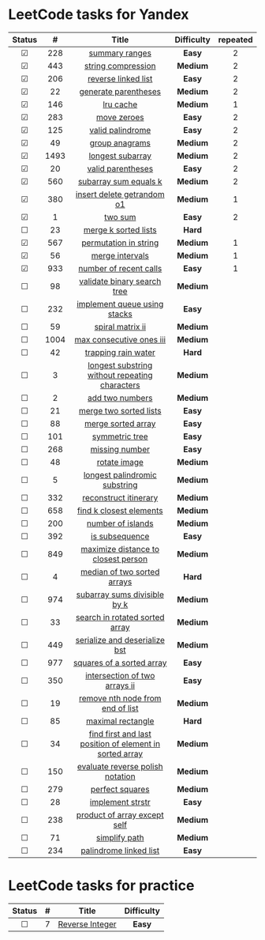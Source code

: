 # LeetCode tasks for Yandex

| Status  |  #   |                                                                       Title                                                                       | **Difficulty** | repeated |
| :-----: | :--: | :-----------------------------------------------------------------------------------------------------------------------------------------------: | :------------: |:-:|
| &#9745; | 228  |                                          [summary ranges](https://leetcode.com/problems/summary-ranges/)                                          |    **Easy**    | 2 |
| &#9745; | 443  |                                      [string compression](https://leetcode.com/problems/string-compression/)                                      |   **Medium**   | 2 | 
| &#9745; | 206  |                                     [reverse linked list](https://leetcode.com/problems/reverse-linked-list/)                                     |    **Easy**    | 2 |
| &#9745; |  22  |                                    [generate parentheses](https://leetcode.com/problems/generate-parentheses/)                                    |   **Medium**   | 2 |
| &#9745; | 146  |                                               [lru cache](https://leetcode.com/problems/lru-cache/)                                               |   **Medium**   | 1 |
| &#9745; | 283  |                                             [move zeroes](https://leetcode.com/problems/move-zeroes/)                                             |    **Easy**    | 2 | 
| &#9745; | 125  |                                        [valid palindrome](https://leetcode.com/problems/valid-palindrome/)                                        |    **Easy**    | 2 | 
| &#9745; |  49  |                                          [group anagrams](https://leetcode.com/problems/group-anagrams/)                                          |   **Medium**   | 2 | 
| &#9745; | 1493 |                       [longest subarray](https://leetcode.com/problems/longest-subarray-of-1s-after-deleting-one-element/)                        |   **Medium**   | 2 |
| &#9745; |  20  |                                       [valid parentheses](https://leetcode.com/problems/valid-parentheses/)                                       |    **Easy**    | 2 |
| &#9745; | 560  |                                   [subarray sum equals k](https://leetcode.com/problems/subarray-sum-equals-k/)                                   |   **Medium**   | 2 |
| &#9745; | 380  |                              [insert delete getrandom o1](https://leetcode.com/problems/insert-delete-getrandom-o1/)                              |   **Medium**   | 1 |
| &#9745; |  1   |                                                 [two sum](https://leetcode.com/problems/two-sum/)                                                 |    **Easy**    | 2 |
| &#9744; |  23  |                                    [merge k sorted lists](https://leetcode.com/problems/merge-k-sorted-lists/)                                    |    **Hard**    |   |
| &#9745; | 567  |                                   [permutation in string](https://leetcode.com/problems/permutation-in-string/)                                   |   **Medium**   | 1 | 
| &#9745; |  56  |                                         [merge intervals](https://leetcode.com/problems/merge-intervals/)                                         |   **Medium**   | 1 |
| &#9745; | 933  |                                  [number of recent calls](https://leetcode.com/problems/number-of-recent-calls/)                                  |    **Easy**    | 1 |
| &#9744; |  98  |                             [validate binary search tree](https://leetcode.com/problems/validate-binary-search-tree/)                             |   **Medium**   |  
| &#9744; | 232  |                            [implement queue using stacks](https://leetcode.com/problems/implement-queue-using-stacks/)                            |    **Easy**    | 
| &#9744; |  59  |                                        [spiral matrix ii](https://leetcode.com/problems/spiral-matrix-ii/)                                        |   **Medium**   |  
| &#9744; | 1004 |                                [max consecutive ones iii](https://leetcode.com/problems/max-consecutive-ones-iii/)                                |   **Medium**   | 
| &#9744; |  42  |                                     [trapping rain water](https://leetcode.com/problems/trapping-rain-water/)                                     |    **Hard**    |  
| &#9744; |  3   |          [longest substring without repeating characters](https://leetcode.com/problems/longest-substring-without-repeating-characters/)          |   **Medium**   |  
| &#9744; |  2   |                                         [add two numbers](https://leetcode.com/problems/add-two-numbers/)                                         |   **Medium**   |  
| &#9744; |  21  |                                  [merge two sorted lists](https://leetcode.com/problems/merge-two-sorted-lists/)                                  |    **Easy**    |  
| &#9744; |  88  |                                      [merge sorted array](https://leetcode.com/problems/merge-sorted-array/)                                      |    **Easy**    |  
| &#9744; | 101  |                                          [symmetric tree](https://leetcode.com/problems/symmetric-tree/)                                          |    **Easy**    | 
| &#9744; | 268  |                                          [missing number](https://leetcode.com/problems/missing-number/)                                          |    **Easy**    | 
| &#9744; |  48  |                                            [rotate image](https://leetcode.com/problems/rotate-image/)                                            |   **Medium**   |  
| &#9744; |  5   |                           [longest palindromic substring](https://leetcode.com/problems/longest-palindromic-substring/)                           |   **Medium**   |  
| &#9744; | 332  |                                   [reconstruct itinerary](https://leetcode.com/problems/reconstruct-itinerary/)                                   |   **Medium**   | 
| &#9744; | 658  |                                 [find k closest elements](https://leetcode.com/problems/find-k-closest-elements/)                                 |   **Medium**   | 
| &#9744; | 200  |                                       [number of islands](https://leetcode.com/problems/number-of-islands/)                                       |   **Medium**   | 
| &#9744; | 392  |                                          [is subsequence](https://leetcode.com/problems/is-subsequence/)                                          |    **Easy**    | 
| &#9744; | 849  |                     [maximize distance to closest person](https://leetcode.com/problems/maximize-distance-to-closest-person/)                     |   **Medium**   | 
| &#9744; |  4   |                             [median of two sorted arrays](https://leetcode.com/problems/median-of-two-sorted-arrays/)                             |    **Hard**    |  
| &#9744; | 974  |                            [subarray sums divisible by k](https://leetcode.com/problems/subarray-sums-divisible-by-k/)                            |   **Medium**   | 
| &#9744; |  33  |                          [search in rotated sorted array](https://leetcode.com/problems/search-in-rotated-sorted-array/)                          |   **Medium**   |  
| &#9744; | 449  |                           [serialize and deserialize bst](https://leetcode.com/problems/serialize-and-deserialize-bst/)                           |   **Medium**   | 
| &#9744; | 977  |                               [squares of a sorted array](https://leetcode.com/problems/squares-of-a-sorted-array/)                               |    **Easy**    | 
| &#9744; | 350  |                           [intersection of two arrays ii](https://leetcode.com/problems/intersection-of-two-arrays-ii/)                           |    **Easy**    | 
| &#9744; |  19  |                        [remove nth node from end of list](https://leetcode.com/problems/remove-nth-node-from-end-of-list/)                        |   **Medium**   |  
| &#9744; |  85  |                                       [maximal rectangle](https://leetcode.com/problems/maximal-rectangle/)                                       |    **Hard**    |  
| &#9744; |  34  | [find first and last position of element in sorted array](https://leetcode.com/problems/find-first-and-last-position-of-element-in-sorted-array/) |   **Medium**   |  
| &#9744; | 150  |                        [evaluate reverse polish notation](https://leetcode.com/problems/evaluate-reverse-polish-notation/)                        |   **Medium**   | 
| &#9744; | 279  |                                         [perfect squares](https://leetcode.com/problems/perfect-squares/)                                         |   **Medium**   | 
| &#9744; |  28  |                                        [implement strstr](https://leetcode.com/problems/implement-strstr/)                                        |    **Easy**    |  
| &#9744; | 238  |                            [product of array except self](https://leetcode.com/problems/product-of-array-except-self/)                            |   **Medium**   | 
| &#9744; |  71  |                                           [simplify path](https://leetcode.com/problems/simplify-path/)                                           |   **Medium**   |  
| &#9744; | 234  |                                  [palindrome linked list](https://leetcode.com/problems/palindrome-linked-list/)                                  |    **Easy**    | 

# LeetCode tasks for practice

| Status  |  #  |                               Title                               | **Difficulty** |
| :-----: | :-: | :---------------------------------------------------------------: | :------------: |
| &#9744; |  7  | [Reverse Integer](https://leetcode.com/problems/reverse-integer/) |    **Easy**    | 
